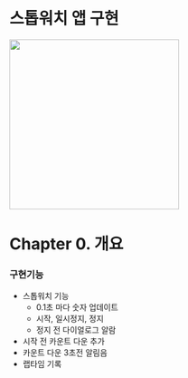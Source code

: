 # 스톱워치 앱 구현

<img src="![198325565-594f835b-0d2c-4eb4-bd19-2a7e93d12e10-ezgif com-crop](https://github.com/user-attachments/assets/f3bd4de6-4f32-4716-8c59-88a741278c7c)" width="300">

# Chapter 0. 개요

### 구현기능

- 스톱워치 기능
    - 0.1초 마다 숫자 업데이트
    - 시작, 일시정지, 정지
    - 정지 전 다이얼로그 알람
- 시작 전 카운트 다운 추가
- 카운트 다운 3초전 알림음
- 랩타임 기록
